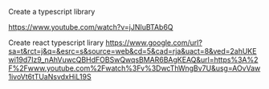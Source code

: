Create a typescript library

https://www.youtube.com/watch?v=jJNIuBTAb6Q


Create react typescript lirary https://www.google.com/url?sa=t&rct=j&q=&esrc=s&source=web&cd=5&cad=rja&uact=8&ved=2ahUKEwi19d7Iz9_nAhVuwcQBHdFOBSwQwqsBMAR6BAgKEAQ&url=https%3A%2F%2Fwww.youtube.com%2Fwatch%3Fv%3DwcThWngBv7U&usg=AOvVaw1ivoVt6tTUaNsvdxHiL19S